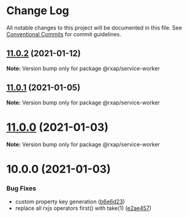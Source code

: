 # Change Log

All notable changes to this project will be documented in this file.
See [Conventional Commits](https://conventionalcommits.org) for commit guidelines.

## [11.0.2](https://gitlab.com/rxap/packages/compare/@rxap/service-worker@11.0.1...@rxap/service-worker@11.0.2) (2021-01-12)

**Note:** Version bump only for package @rxap/service-worker





## [11.0.1](https://gitlab.com/rxap/packages/compare/@rxap/service-worker@11.0.0...@rxap/service-worker@11.0.1) (2021-01-05)

**Note:** Version bump only for package @rxap/service-worker





# [11.0.0](https://gitlab.com/rxap/packages/compare/@rxap/service-worker@10.0.0...@rxap/service-worker@11.0.0) (2021-01-03)

**Note:** Version bump only for package @rxap/service-worker





# 10.0.0 (2021-01-03)


### Bug Fixes

* custom property key generation ([b6e6d23](https://gitlab.com/rxap/packages/commit/b6e6d23215f0b35e0de2d35003b186a3d435b8e4))
* replace all rxjs operators first() with take(1) ([e2ae457](https://gitlab.com/rxap/packages/commit/e2ae45771c8b01f30fc1a00f962e067d610296b7))
